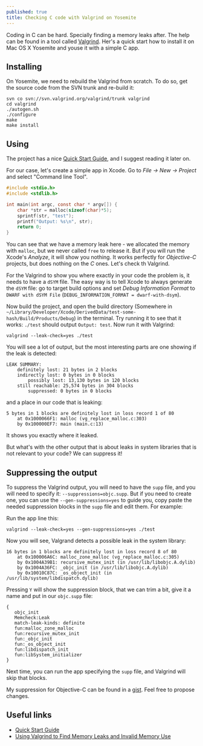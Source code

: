 ```yaml
---
published: true
title: Checking C code with Valgrind on Yosemite
---
```


Coding in C can be hard. Specially finding a memory leaks after. The help can be found in a tool called [Valgrind](http://valgrind.org). Her's a quick start how to install it on Mac OS X Yosemite and youse it with a simple C app.

## Installing
On Yosemite, we need to rebuild the Valgrind from scratch. To do so, get the source code from the SVN trunk and re-build it:

``` shell
svn co svn://svn.valgrind.org/valgrind/trunk valgrind
cd valgrind
./autogen.sh
./configure
make
make install
```

## Using
The project has a nice [Quick Start Guide](http://valgrind.org/docs/manual/quick-start.html#quick-start.intro), and I suggest reading it later on.

For our case, let's create a simple app in Xcode. Go to _File -> New -> Project_ and select "Command line Tool". 

``` c
#include <stdio.h>
#include <stdlib.h>

int main(int argc, const char * argv[]) {
    char *str = malloc(sizeof(char)*5);
    sprintf(str, "test");
    printf("Output: %s\n", str);
    return 0;
}
```

You can see that we have a memory leak here - we allocated the memory with `malloc`, but we never called `free` to release it. But if you will run the Xcode's _Analyze_, it will show you nothing. It works perfectly for _Objective-C_ projects, but does nothing on the _C_ ones. Let's check th Valgrind.

For the Valgrind to show you where exactly in your code the problem is, it needs to have a `dSYM` file. The easy way is to tell Xcode to always generate the `dSYM` file: go to target build options and set _Debug Information Format_ to `DWARF with dSYM File` (`DEBUG_INFORMATION_FORMAT = dwarf-with-dsym`).

Now build the project, and open the build directory (Somewhere in `~/Library/Developer/Xcode/DerivedData/test-some-hash/Build/Products/Debug`) in the terminal. Try running it to see that it works: `./test` should output `Output: test`. Now run it with Valgrind:

``` shell
valgrind --leak-check=yes ./test
```

You will see a lot of output, but the most interesting parts are one showing if the leak is detected:

```
LEAK SUMMARY:
	definitely lost: 21 bytes in 2 blocks
	indirectly lost: 0 bytes in 0 blocks
		possibly lost: 13,130 bytes in 120 blocks
	still reachable: 25,574 bytes in 304 blocks
		suppressed: 0 bytes in 0 blocks
```

and a place in our code that is leaking:

```
5 bytes in 1 blocks are definitely lost in loss record 1 of 80
	at 0x1000066F1: malloc (vg_replace_malloc.c:303)
	by 0x100000EF7: main (main.c:13)
```

It shows you exactly where it leaked.

But what's with the other output that is about leaks in system libraries that is not relevant to your code? We can suppress it!

## Suppressing the output
To suppress the Valgrind output, you will need to have the `supp` file, and you will need to specify it: `--suppressions=objc.supp`. But if you need to create one, you can use the `--gen-suppressions=yes` to guide you, copy paste the needed suppression blocks in the `supp` file and edit them. For example:

Run the app line this:

``` shell
valgrind --leak-check=yes --gen-suppressions=yes ./test
```

Now you will see, Valgrand detects a possible leak in the system library:

```
16 bytes in 1 blocks are definitely lost in loss record 8 of 80
	at 0x100006A6C: malloc_zone_malloc (vg_replace_malloc.c:305)
	by 0x1004A39B1: recursive_mutex_init (in /usr/lib/libobjc.A.dylib)
    by 0x1004A36FC: _objc_init (in /usr/lib/libobjc.A.dylib)
    by 0x10010C87C: _os_object_init (in /usr/lib/system/libdispatch.dylib)
```

Pressing `Y` will show the suppression block, that we can trim a bit, give it a name and put in our `objc.supp` file:

```
{
   objc_init
   Memcheck:Leak
   match-leak-kinds: definite
   fun:malloc_zone_malloc
   fun:recursive_mutex_init
   fun:_objc_init
   fun:_os_object_init
   fun:libdispatch_init
   fun:libSystem_initializer
}
```

Next time, you can run the app specifying the `supp` file, and Valgrind will skip that blocks.

My suppression for Objective-C can be found in a [gist](https://gist.github.com/xslim/ab46a930a956fac27f65). Feel free to propose changes.

## Useful links
- [Quick Start Guide](http://valgrind.org/docs/manual/quick-start.html#quick-start.intro)
- [Using Valgrind to Find Memory Leaks and Invalid Memory Use](http://www.cprogramming.com/debugging/valgrind.html)